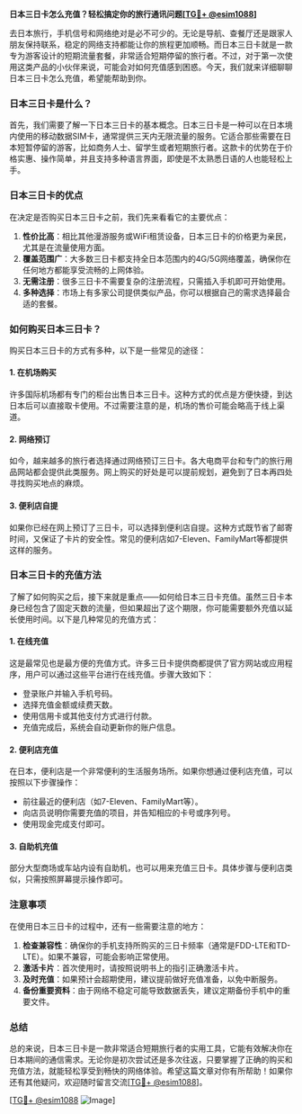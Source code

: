 **日本三日卡怎么充值？轻松搞定你的旅行通讯问题[[TG💪+ @esim1088](https://t.me/s/esim1088)]**

去日本旅行，手机信号和网络绝对是必不可少的。无论是导航、查餐厅还是跟家人朋友保持联系，稳定的网络支持都能让你的旅程更加顺畅。而日本三日卡就是一款专为游客设计的短期流量套餐，非常适合短期停留的旅行者。不过，对于第一次使用这类产品的小伙伴来说，可能会对如何充值感到困惑。今天，我们就来详细聊聊日本三日卡怎么充值，希望能帮助到你。

### 日本三日卡是什么？

首先，我们需要了解一下日本三日卡的基本概念。日本三日卡是一种可以在日本境内使用的移动数据SIM卡，通常提供三天内无限流量的服务。它适合那些需要在日本短暂停留的游客，比如商务人士、留学生或者短期旅行者。这款卡的优势在于价格实惠、操作简单，并且支持多种语言界面，即使是不太熟悉日语的人也能轻松上手。

### 日本三日卡的优点

在决定是否购买日本三日卡之前，我们先来看看它的主要优点：

1. **性价比高**：相比其他漫游服务或WiFi租赁设备，日本三日卡的价格更为亲民，尤其是在流量使用方面。
2. **覆盖范围广**：大多数三日卡都支持全日本范围内的4G/5G网络覆盖，确保你在任何地方都能享受流畅的上网体验。
3. **无需注册**：很多三日卡不需要复杂的注册流程，只需插入手机即可开始使用。
4. **多种选择**：市场上有多家公司提供类似产品，你可以根据自己的需求选择最合适的套餐。

### 如何购买日本三日卡？

购买日本三日卡的方式有多种，以下是一些常见的途径：

#### 1. 在机场购买
许多国际机场都有专门的柜台出售日本三日卡。这种方式的优点是方便快捷，到达日本后可以直接取卡使用。不过需要注意的是，机场的售价可能会略高于线上渠道。

#### 2. 网络预订
如今，越来越多的旅行者选择通过网络预订三日卡。各大电商平台和专门的旅行用品网站都会提供此类服务。网上购买的好处是可以提前规划，避免到了日本再四处寻找购买地点的麻烦。

#### 3. 便利店自提
如果你已经在网上预订了三日卡，可以选择到便利店自提。这种方式既节省了邮寄时间，又保证了卡片的安全性。常见的便利店如7-Eleven、FamilyMart等都提供这样的服务。

### 日本三日卡的充值方法

了解了如何购买之后，接下来就是重点——如何给日本三日卡充值。虽然三日卡本身已经包含了固定天数的流量，但如果超出了这个期限，你可能需要额外充值以延长使用时间。以下是几种常见的充值方式：

#### 1. 在线充值
这是最常见也是最方便的充值方式。许多三日卡提供商都提供了官方网站或应用程序，用户可以通过这些平台进行在线充值。步骤大致如下：
- 登录账户并输入手机号码。
- 选择充值金额或续费天数。
- 使用信用卡或其他支付方式进行付款。
- 充值完成后，系统会自动更新你的账户信息。

#### 2. 便利店充值
在日本，便利店是一个非常便利的生活服务场所。如果你想通过便利店充值，可以按照以下步骤操作：
- 前往最近的便利店（如7-Eleven、FamilyMart等）。
- 向店员说明你需要充值的项目，并告知相应的卡号或序列号。
- 使用现金完成支付即可。

#### 3. 自助机充值
部分大型商场或车站内设有自助机，也可以用来充值三日卡。具体步骤与便利店类似，只需按照屏幕提示操作即可。

### 注意事项

在使用日本三日卡的过程中，还有一些需要注意的地方：

1. **检查兼容性**：确保你的手机支持所购买的三日卡频率（通常是FDD-LTE和TD-LTE）。如果不兼容，可能会影响正常使用。
2. **激活卡片**：首次使用时，请按照说明书上的指引正确激活卡片。
3. **及时充值**：如果预计会超期使用，建议提前做好充值准备，以免中断服务。
4. **备份重要资料**：由于网络不稳定可能导致数据丢失，建议定期备份手机中的重要文件。

### 总结

总的来说，日本三日卡是一款非常适合短期旅行者的实用工具，它能有效解决你在日本期间的通信需求。无论你是初次尝试还是多次往返，只要掌握了正确的购买和充值方法，就能轻松享受到畅快的网络体验。希望这篇文章对你有所帮助！如果你还有其他疑问，欢迎随时留言交流[[TG💪+ @esim1088](https://t.me/s/esim1088)]。

[[TG💪+ @esim1088](https://t.me/s/esim1088) ![Image](https://i.postimg.cc/4NQfJmqS/Snipaste-2025-05-13-00-14-12.png)]